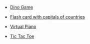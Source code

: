 + [Dino Game](https://github.com/S4nton/Web-projects/tree/master/Dino)

+ [Flash card with capitals of countries](https://github.com/S4nton/Web-projects/tree/master/Flash%20Cards)

+ [Virtual Piano](https://github.com/S4nton/Web-projects/tree/master/Virtual%20piano)

+ [Tic Tac Toe](https://github.com/S4nton/Web-projects/tree/master/XO)
